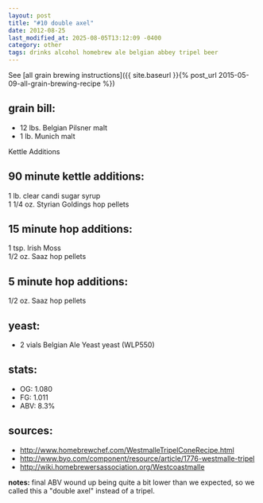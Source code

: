 ```yaml
---
layout: post
title: "#10 double axel"
date: 2012-08-25
last_modified_at: 2025-08-05T13:12:09 -0400
category: other
tags: drinks alcohol homebrew ale belgian abbey tripel beer
---
```

See  [all grain brewing instructions]({{ site.baseurl }}{% post_url 2015-05-09-all-grain-brewing-recipe %})

## grain bill:

* 12 lbs. Belgian Pilsner malt
* 1 lb. Munich malt

Kettle Additions

## 90 minute kettle additions:

1 lb. clear candi sugar syrup  
1 1/4 oz. Styrian Goldings hop pellets

## 15 minute hop additions:

1 tsp. Irish Moss  
1/2 oz. Saaz hop pellets

## 5 minute hop additions:

1/2 oz. Saaz hop pellets

## yeast:

* 2 vials Belgian Ale Yeast yeast (WLP550)

## stats:
* OG: 1.080
* FG: 1.011
* ABV: 8.3%

## sources:
* <http://www.homebrewchef.com/WestmalleTripelConeRecipe.html>
* <http://www.byo.com/component/resource/article/1776-westmalle-tripel>
* <http://wiki.homebrewersassociation.org/Westcoastmalle>

**notes:**
final ABV wound up being quite a bit lower than we expected, so we called this a
"double axel" instead of a tripel.
